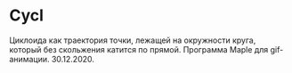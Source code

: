 # Cycl
Циклоида как траектория точки, лежащей на окружности круга, который без скольжения катится по прямой. Программа Maple для gif-анимации.
30.12.2020.
